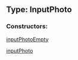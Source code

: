 ## Type: InputPhoto  

### Constructors:

[inputPhotoEmpty](../constructors/inputPhotoEmpty.md)  

[inputPhoto](../constructors/inputPhoto.md)  

